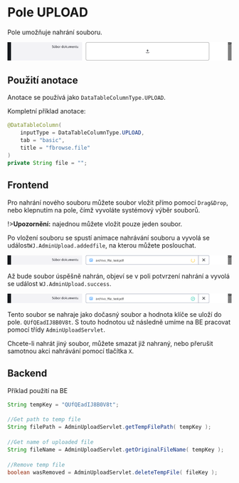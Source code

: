 # Pole UPLOAD

Pole umožňuje nahrání souboru.

![](field-uploadFile.png)

## Použití anotace

Anotace se používá jako `DataTableColumnType.UPLOAD`.

Kompletní příklad anotace:

```java
@DataTableColumn(
    inputType = DataTableColumnType.UPLOAD,
    tab = "basic",
    title = "fbrowse.file"
)
private String file = "";
```

## Frontend

Pro nahrání nového souboru můžete soubor vložit přímo pomocí `Drag&Drop`, nebo klepnutím na pole, čímž vyvoláte systémový výběr souborů.

!>**Upozornění:** najednou můžete vložit pouze jeden soubor.

Po vložení souboru se spustí animace nahrávání souboru a vyvolá se událost`WJ.AdminUpload.addedfile`, na kterou můžete poslouchat.

![](field-uploadFile-loading.png)

Až bude soubor úspěšně nahrán, objeví se v poli potvrzení nahrání a vyvolá se událost `WJ.AdminUpload.success`.

![](field-uploadFile-loaded.png)

Tento soubor se nahraje jako dočasný soubor a hodnota klíče se uloží do pole. `QUfQEadIJ8B0V8t`. S touto hodnotou už následně umíme na BE pracovat pomocí třídy `AdminUploadServlet`.

Chcete-li nahrát jiný soubor, můžete smazat již nahraný, nebo přerušit samotnou akci nahrávání pomocí tlačítka `X`.

## Backend

Příklad použití na BE

```java
String tempKey = "QUfQEadIJ8B0V8t";

//Get path to temp file
String filePath = AdminUploadServlet.getTempFilePath( tempKey );

//Get name of uploaded file
String fileName = AdminUploadServlet.getOriginalFileName( tempKey );

//Remove temp file
boolean wasRemoved = AdminUploadServlet.deleteTempFile( fileKey );
```
